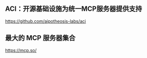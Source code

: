 ## ACI：开源基础设施为统一MCP服务器提供支持
https://github.com/aipotheosis-labs/aci

## 最大的 MCP 服务器集合
https://mcp.so/